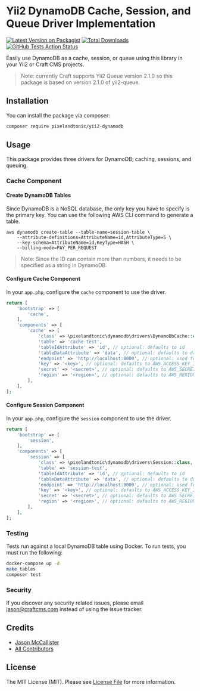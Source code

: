 # Yii2 DynamoDB Cache, Session, and Queue Driver Implementation

[![Latest Version on Packagist](https://img.shields.io/packagist/v/pixelandtonic/yii2-dynamodb.svg?style=flat-square)](https://packagist.org/packages/pixelandtonic/yii2-dynamodb)
[![Total Downloads](https://img.shields.io/packagist/dt/pixelandtonic/yii2-dynamodb.svg?style=flat-square)](https://packagist.org/packages/pixelandtonic/yii2-dynamodb)
[![GitHub Tests Action Status](https://img.shields.io/github/workflow/status/pixelandtonic/yii2-dynamodb/run-tests?label=tests)](https://github.com/pixelandtonic/yii2-dynamodb/actions?query=workflow%3Arun-tests+branch%3Amaster)

Easily use DynamoDB as a cache, session, or queue using this library in your Yii2 or Craft CMS projects.

> Note: currently Craft supports Yii2 Queue version 2.1.0 so this package is based on version 2.1.0 of yii2-queue.

## Installation

You can install the package via composer:

```bash
composer require pixelandtonic/yii2-dynamodb
```

## Usage

This package provides three drivers for DynamoDB; caching, sessions, and queuing.

### Cache Component

#### Create DynamoDB Tables

Since DynamoDB is a NoSQL database, the only key you have to specify is the primary key. You can use the following AWS CLI command to generate a table.

```shell script
aws dynamodb create-table --table-name=session-table \
	--attribute-definitions=AttributeName=id,AttributeType=S \
	--key-schema=AttributeName=id,KeyType=HASH \
	--billing-mode=PAY_PER_REQUEST
```

> Note: Since the ID can contain more than numbers, it needs to be specified as a string in DynamoDB.

#### Configure Cache Component

In your `app.php`, configure the `cache` component to use the driver.

```php
return [
    'bootstrap' => [
        'cache',
    ],
    'components' => [
        'cache' => [
            'class' => \pixelandtonic\dynamodb\drivers\DynamoDbCache::class,
            'table' => 'cache-test',
            'tableIdAttribute' => 'id', // optional: defaults to id
            'tableDataAttribute' => 'data', // optional: defaults to data
            'endpoint' => 'http://localhost:8000', // optional: used for local or when using DAX
            'key' => '<key>', // optional: defaults to AWS_ACCESS_KEY_ID env var
            'secret' => '<secret>', // optional: defaults to AWS_SECRET_ACCESS_KEY env var
            'region' => '<region>', // optional: defaults to AWS_REGION env var
        ],
    ],
];
```

#### Configure Session Component

In your `app.php`, configure the `session` component to use the driver.

```php
return [
    'bootstrap' => [
        'session',
    ],
    'components' => [
        'session' => [
            'class' => \pixelandtonic\dynamodb\drivers\Session::class,
            'table' => 'session-test',
            'tableIdAttribute' => 'id', // optional: defaults to id
            'tableDataAttribute' => 'data', // optional: defaults to data
            'endpoint' => 'http://localhost:8000', // optional: used for local or when using DAX
            'key' => '<key>', // optional: defaults to AWS_ACCESS_KEY_ID env var
            'secret' => '<secret>', // optional: defaults to AWS_SECRET_ACCESS_KEY env var
            'region' => '<region>', // optional: defaults to AWS_REGION env var
        ],
    ],
];
```

### Testing

Tests run against a local DynamoDB table using Docker. To run tests, you must run the following:

```bash
docker-compose up -d
make tables
composer test
```

### Security

If you discover any security related issues, please email jason@craftcms.com instead of using the issue tracker.

## Credits

- [Jason McCallister](https://github.com/jasonmccallister)
- [All Contributors](../../contributors)

## License

The MIT License (MIT). Please see [License File](LICENSE.md) for more information.
